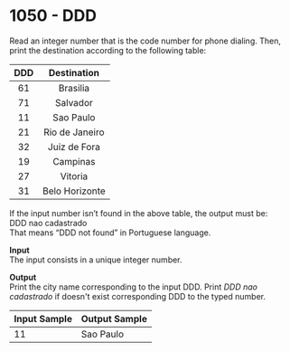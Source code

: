 # 1050 - DDD

Read an integer number that is the code number for phone dialing. Then, print the destination according to the following table:

| DDD   | Destination       |
|:-----:|:-----------------:|
| 61    | Brasilia          |
| 71    | Salvador          |
| 11    | Sao Paulo         |
| 21    | Rio de Janeiro    |
| 32    | Juiz de Fora      |
| 19    | Campinas          |
| 27    | Vitoria           |
| 31    | Belo Horizonte    |

If the input number isn’t found in the above table, the output must be:<br>
DDD nao cadastrado<br>
That means “DDD not found” in Portuguese language.<br>

**Input**<br>
The input consists in a unique integer number.

**Output**<br>
Print the city name corresponding to the input DDD. Print *DDD nao cadastrado* if doesn't exist corresponding DDD to the typed number.

| Input Sample  | Output Sample |
|:--------------|:--------------|
| 11            | Sao Paulo     |